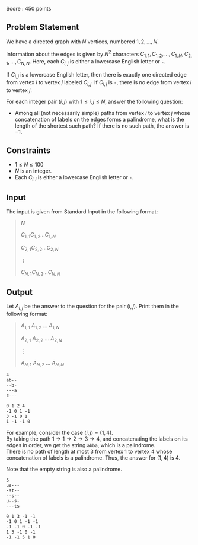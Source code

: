Score : $450$ points

## Problem Statement

We have a directed graph with $N$ vertices, numbered $1, 2, \ldots, N$.

Information about the edges is given by $N^2$ characters $C_{1, 1}, C_{1, 2}, \ldots, C_{1, N}, C_{2, 1}, \ldots, C_{N, N}$. Here, each $C_{i, j}$ is either a lowercase English letter or `-`.

If $C_{i, j}$ is a lowercase English letter, then there is exactly one directed edge from vertex $i$ to vertex $j$ labeled $C_{i, j}$. If $C_{i, j}$ is `-`, there is no edge from vertex $i$ to vertex $j$.

For each integer pair $(i, j)$ with $1 \leq i, j \leq N$, answer the following question:

- Among all (not necessarily simple) paths from vertex $i$ to vertex $j$ whose concatenation of labels on the edges forms a palindrome, what is the length of the shortest such path? If there is no such path, the answer is $-1$.

## Constraints

- $1 \leq N \leq 100$
- $N$ is an integer.
- Each $C_{i, j}$ is either a lowercase English letter or `-`.

## Input

The input is given from Standard Input in the following format:

> $N$
> 
> $C_{1, 1}$$C_{1, 2}$$\ldots$$C_{1, N}$
> 
> $C_{2, 1}$$C_{2, 2}$$\ldots$$C_{2, N}$
> 
> $\vdots$
> 
> $C_{N, 1}$$C_{N, 2}$$\ldots$$C_{N, N}$

## Output

Let $A_{i, j}$ be the answer to the question for the pair $(i, j)$. Print them in the following format:

> $A_{1, 1}$ $A_{1, 2}$ $\ldots$ $A_{1, N}$
> 
> $A_{2, 1}$ $A_{2, 2}$ $\ldots$ $A_{2, N}$
> 
> $\vdots$
> 
> $A_{N, 1}$ $A_{N, 2}$ $\ldots$ $A_{N, N}$

```input1
4
ab--
--b-
---a
c---
```

```output1
0 1 2 4
-1 0 1 -1
3 -1 0 1
1 -1 -1 0
```

For example, consider the case $(i, j) = (1, 4)$.<br>
By taking the path $1 \to 1 \to 2 \to 3 \to 4$, and concatenating the labels on its edges in order, we get the string `abba`, which is a palindrome.<br>
There is no path of length at most $3$ from vertex $1$ to vertex $4$ whose concatenation of labels is a palindrome. Thus, the answer for $(1, 4)$ is $4$.

Note that the empty string is also a palindrome.

```input2
5
us---
-st--
--s--
u--s-
---ts
```

```output2
0 1 3 -1 -1
-1 0 1 -1 -1
-1 -1 0 -1 -1
1 3 -1 0 -1
-1 -1 5 1 0
```
